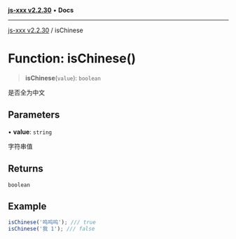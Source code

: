[**js-xxx v2.2.30**](../README.md) • **Docs**

***

[js-xxx v2.2.30](../README.md) / isChinese

# Function: isChinese()

> **isChinese**(`value`): `boolean`

是否全为中文

## Parameters

• **value**: `string`

字符串值

## Returns

`boolean`

## Example

```ts
isChinese('呜呜呜'); /// true
isChinese('我 1'); /// false
```
